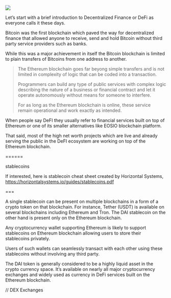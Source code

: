 ![](https://raw.githubusercontent.com/horizontalsystems/blockchain-crypto-guides/master/fundamentals/images/010-main-l.png)

Let’s start with a brief introduction to Decentralized Finance or DeFi as everyone calls it these days.

Bitcoin was the first blockchain which paved the way for decentralized finance that allowed anyone to receive, send and hold Bitcoin without third party service providers such as banks. 

While this was a major achievement in itself the Bitcoin blockchain is limited to plain transfers of Bitcoins from one address to another.

> The Ethereum blockchain goes far beyong simple transfers and is not limited in complexity of logic that can be coded into a transaction. 
>
> Programmers can build any type of public services with complex logic describing the nature of a business or financial contract and let it operate autonomously without means for someone to interfere. 
>
> For as long as the Ethereum blockchain is online, these service remain operational and work exactly as intended.

When people say DeFI they usually refer to financial services built on top of Ethereum or one of its smaller alternatives like EOSIO blockchain platform. 

That said, most of the high net worth projects which are live and already serving the public in the DeFI ecosystem are working on top of the Ethereum blockchain. 


======


stablecoins

If interested, here is stablecoin cheat sheet created by Horizontal Systems, https://horizontalsystems.io/guides/stablecoins.pdf

===

A single stablecoin can be present on multiple blockchains in a form of a crypto token on that blockchain. For instance, Tether (USDT) is available on several blockchains including Ethereum and Tron. The DAI stablecoin on the other hand is present only on the Ethereum blockchain.

Any cryptocurrency wallet supporting Ethereum is likely to support stablecoins on Ethereum blockchain allowing users to store their stablecoins privately. 

Users of such wallets can seamlessly transact with each other using these stablecoins without involving any third party.

The DAI token is generally considered to be a highly liquid asset in the crypto currency space. It’s available on nearly all major cryptocurrency exchanges and widely used as currency in DeFi services built on the Ethereum blockchain.


// DEX Exchanges